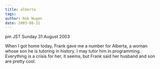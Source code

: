 ```yaml
---
title: alberta
tags: 
author: Rob Nugen
date: 2003-08-31
---
```


<p class=date>pm JST Sunday 31 August 2003</p>

<p>When I got home today, Frank gave me a number for Alberta, a woman
whose son he is tutoring in history.  I may tutor him in programming.
Everything is a crisis for her, it seems, but Frank said her husband
and son are pretty cool.</p>

